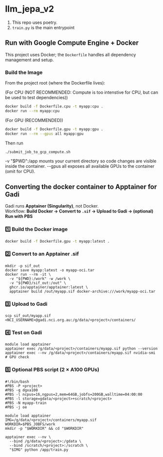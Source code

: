 # llm_jepa_v2

1. This repo uses poetry.
2. `train.py` is the main entrypoint

## Run with Google Compute Engine + Docker

This project uses Docker; the `Dockerfile` handles all dependency management and setup.

### Build the Image

From the project root (where the Dockerfile lives):

(For CPU (NOT RECOMMENDED: Compute is too intenstive for CPU, but can be used to test dependencies))

```bash
docker build -f Dockerfile.cpu -t myapp:cpu .
docker run --rm myapp:cpu
```

(For GPU (RECOMMENDED))

```bash
docker build -f Dockerfile.gpu -t myapp:gpu .
docker run --rm --gpus all myapp:gpu
```

Then run

```bash
./submit_job_to_gcp_compute.sh
```

-v "$PWD":/app mounts your current directory so code changes are visible inside the container.
--gpus all exposes all available GPUs to the container (omit for CPU).



## Converting the docker container to Apptainer for Gadi

Gadi runs **Apptainer (Singularity)**, not Docker.  
Workflow: **Build Docker → Convert to `.sif` → Upload to Gadi → (optional) Run with PBS**

### 1️⃣ Build the Docker image
```bash
docker build -f Dockerfile.gpu -t myapp:latest .
```

### 2️⃣ Convert to an Apptainer .sif

```
mkdir -p sif_out
docker save myapp:latest -o myapp-oci.tar
docker run --rm -it \
  -v "${PWD}:/work" -w /work \
  -v "${PWD}/sif_out:/out" \
  ghcr.io/apptainer/apptainer:latest \
  apptainer build /out/myapp.sif docker-archive:///work/myapp-oci.tar
```

### 3️⃣ Upload to Gadi
```
scp sif_out/myapp.sif <NCI_USERNAME>@gadi.nci.org.au:/g/data/<project>/containers/
```

### 4️⃣ Test on Gadi
```
module load apptainer
apptainer exec /g/data/<project>/containers/myapp.sif python --version
apptainer exec --nv /g/data/<project>/containers/myapp.sif nvidia-smi  # GPU check
```

### 5️⃣ Optional PBS script (2 × A100 GPUs)

```
#!/bin/bash
#PBS -P <project>
#PBS -q dgxa100
#PBS -l ncpus=16,ngpus=2,mem=64GB,jobfs=200GB,walltime=04:00:00
#PBS -l storage=gdata/<project>+scratch/<project>
#PBS -N myapp-train
#PBS -j oe

module load apptainer
IMG=/g/data/<project>/containers/myapp.sif
WORKDIR=$PBS_JOBFS/work
mkdir -p "$WORKDIR" && cd "$WORKDIR"

apptainer exec --nv \
  --bind /g/data/<project>:/gdata \
  --bind /scratch/<project>:/scratch \
  "$IMG" python /app/train.py
```